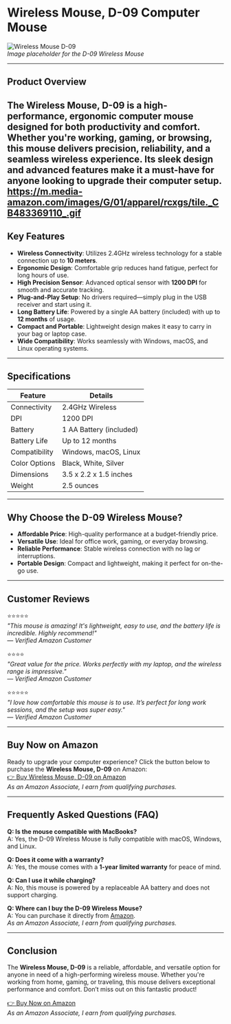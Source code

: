 # Wireless Mouse, D-09 Computer Mouse

![Wireless Mouse D-09](https://ke.jumia.is/unsafe/fit-in/500x500/filters:fill(white)/product/48/0520592/1.jpg?2894)  
*Image placeholder for the D-09 Wireless Mouse*

---

## Product Overview
The **Wireless Mouse, D-09** is a high-performance, ergonomic computer mouse designed for both productivity and comfort. Whether you're working, gaming, or browsing, this mouse delivers precision, reliability, and a seamless wireless experience. Its sleek design and advanced features make it a must-have for anyone looking to upgrade their computer setup.
https://m.media-amazon.com/images/G/01/apparel/rcxgs/tile._CB483369110_.gif
---

## Key Features
- **Wireless Connectivity**: Utilizes 2.4GHz wireless technology for a stable connection up to **10 meters**.
- **Ergonomic Design**: Comfortable grip reduces hand fatigue, perfect for long hours of use.
- **High Precision Sensor**: Advanced optical sensor with **1200 DPI** for smooth and accurate tracking.
- **Plug-and-Play Setup**: No drivers required—simply plug in the USB receiver and start using it.
- **Long Battery Life**: Powered by a single AA battery (included) with up to **12 months** of usage.
- **Compact and Portable**: Lightweight design makes it easy to carry in your bag or laptop case.
- **Wide Compatibility**: Works seamlessly with Windows, macOS, and Linux operating systems.

---

## Specifications
| **Feature**         | **Details**                              |
|----------------------|------------------------------------------|
| Connectivity         | 2.4GHz Wireless                          |
| DPI                  | 1200 DPI                                 |
| Battery              | 1 AA Battery (included)                  |
| Battery Life         | Up to 12 months                          |
| Compatibility        | Windows, macOS, Linux                   |
| Color Options        | Black, White, Silver                     |
| Dimensions           | 3.5 x 2.2 x 1.5 inches                  |
| Weight               | 2.5 ounces                               |

---

## Why Choose the D-09 Wireless Mouse?
- **Affordable Price**: High-quality performance at a budget-friendly price.
- **Versatile Use**: Ideal for office work, gaming, or everyday browsing.
- **Reliable Performance**: Stable wireless connection with no lag or interruptions.
- **Portable Design**: Compact and lightweight, making it perfect for on-the-go use.

---

## Customer Reviews
⭐️⭐️⭐️⭐️⭐️  
*"This mouse is amazing! It's lightweight, easy to use, and the battery life is incredible. Highly recommend!"*  
— *Verified Amazon Customer*

⭐️⭐️⭐️⭐️  
*"Great value for the price. Works perfectly with my laptop, and the wireless range is impressive."*  
— *Verified Amazon Customer*

⭐️⭐️⭐️⭐️⭐️  
*"I love how comfortable this mouse is to use. It’s perfect for long work sessions, and the setup was super easy."*  
— *Verified Amazon Customer*

---

## Buy Now on Amazon
Ready to upgrade your computer experience? Click the button below to purchase the **Wireless Mouse, D-09** on Amazon:  
[👉 Buy Wireless Mouse, D-09 on Amazon](https://amzn.to/4hdeQ0R)  
*As an Amazon Associate, I earn from qualifying purchases.*

---

## Frequently Asked Questions (FAQ)
**Q: Is the mouse compatible with MacBooks?**  
A: Yes, the D-09 Wireless Mouse is fully compatible with macOS, Windows, and Linux.

**Q: Does it come with a warranty?**  
A: Yes, the mouse comes with a **1-year limited warranty** for peace of mind.

**Q: Can I use it while charging?**  
A: No, this mouse is powered by a replaceable AA battery and does not support charging.

**Q: Where can I buy the D-09 Wireless Mouse?**  
A: You can purchase it directly from [Amazon](https://amzn.to/4hdeQ0R).  
*As an Amazon Associate, I earn from qualifying purchases.*

---

## Conclusion
The **Wireless Mouse, D-09** is a reliable, affordable, and versatile option for anyone in need of a high-performing wireless mouse. Whether you're working from home, gaming, or traveling, this mouse delivers exceptional performance and comfort. Don’t miss out on this fantastic product!

[👉 Buy Now on Amazon](https://amzn.to/4hdeQ0R)  
*As an Amazon Associate, I earn from qualifying purchases.*
